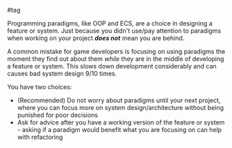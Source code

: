 #tag

Programming paradigms, like OOP and ECS, are a choice in designing a feature or system. Just because you didn't use/pay attention to paradigms when working on your project ***does not*** mean you are behind.

A common mistake for game developers is focusing on using paradigms the moment they find out about them *while* they are in the middle of developing a feature or system. This slows down development considerably and can causes bad system design 9/10 times.

You have two choices:
- (Recommended) Do not worry about paradigms until your next project, where you can focus more on system design/architecture without being punished for poor decisions
- Ask for advice after you have a working version of the feature or system - asking if a paradigm would benefit what you are focusing on can help with refactoring